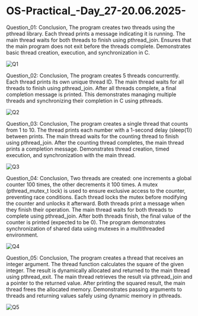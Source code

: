 # OS-Practical_-Day_27-20.06.2025-
Question_01: 
Conclusion,
    The program creates two threads using the pthread library.
    Each thread prints a message indicating it is running.
    The main thread waits for both threads to finish using pthread_join.
    Ensures that the main program does not exit before the threads complete.
    Demonstrates basic thread creation, execution, and synchronization in C.
    
  ![Q1](https://github.com/user-attachments/assets/5aaba54a-65d4-4a66-8b0a-b74e1c4120e9)

Question_02:
Conclusion,
    The program creates 5 threads concurrently.
    Each thread prints its own unique thread ID.
    The main thread waits for all threads to finish using pthread_join.
    After all threads complete, a final completion message is printed.
    This demonstrates managing multiple threads and synchronizing their completion in C using pthreads.

![Q2](https://github.com/user-attachments/assets/a2f670c3-222a-4de3-9d93-d74122dd6923)


Question_03:
Conclusion,
    The program creates a single thread that counts from 1 to 10.
    The thread prints each number with a 1-second delay (sleep(1)) between prints.
    The main thread waits for the counting thread to finish using pthread_join.
    After the counting thread completes, the main thread prints a completion message.
    Demonstrates thread creation, timed execution, and synchronization with the main thread.

![Q3](https://github.com/user-attachments/assets/47d4dd3a-635f-43d9-afe8-ab17b62fc4ea)


Question_04:
Conclusion,
    Two threads are created: one increments a global counter 100 times, the other decrements it 100 times.
    A mutex (pthread_mutex_t lock) is used to ensure exclusive access to the counter, preventing race conditions.
    Each thread locks the mutex before modifying the counter and unlocks it afterward.
    Both threads print a message when they finish their operation.
    The main thread waits for both threads to complete using pthread_join.
    After both threads finish, the final value of the counter is printed (expected to be 0).
    The program demonstrates synchronization of shared data using mutexes in a multithreaded environment.

![Q4](https://github.com/user-attachments/assets/3a2bb2cf-07e2-4491-9fe2-5e766e34c823)


Question_05:
Conclusion,
    The program creates a thread that receives an integer argument.
    The thread function calculates the square of the given integer.
    The result is dynamically allocated and returned to the main thread using pthread_exit.
    The main thread retrieves the result via pthread_join and a pointer to the returned value.
    After printing the squared result, the main thread frees the allocated memory.
    Demonstrates passing arguments to threads and returning values safely using dynamic memory in pthreads.

  ![Q5](https://github.com/user-attachments/assets/94a6ad8e-02ed-4453-9501-5593c51a98bc)
